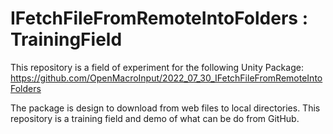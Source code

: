 # IFetchFileFromRemoteIntoFolders : TrainingField

This repository is a field of experiment for the following Unity Package:
https://github.com/OpenMacroInput/2022_07_30_IFetchFileFromRemoteIntoFolders

The package is design to download from web files to local directories.
This repository is a training field and demo of what can be do from GitHub.
